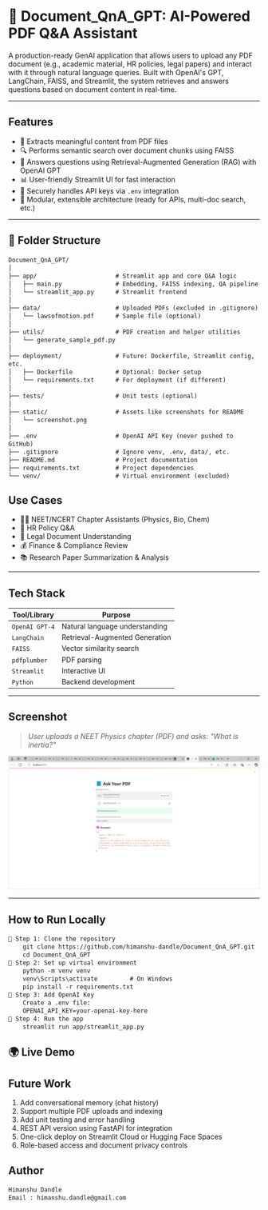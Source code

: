  
# 📘 Document_QnA_GPT: AI-Powered PDF Q&A Assistant

A production-ready GenAI application that allows users to upload any PDF document (e.g., academic material, HR policies, legal papers) and interact with it through natural language queries. Built with OpenAI's GPT, LangChain, FAISS, and Streamlit, the system retrieves and answers questions based on document content in real-time.


---

## Features

- 🧾 Extracts meaningful content from PDF files
- 🔍 Performs semantic search over document chunks using FAISS
- 🤖 Answers questions using Retrieval-Augmented Generation (RAG) with OpenAI GPT
- 📊 User-friendly Streamlit UI for fast interaction
- 🔐 Securely handles API keys via `.env` integration
- 🧩 Modular, extensible architecture (ready for APIs, multi-doc search, etc.)


---

## 📁 Folder Structure

	Document_QnA_GPT/
	│
	├── app/                      # Streamlit app and core Q&A logic
	│   ├── main.py               # Embedding, FAISS indexing, QA pipeline
	│   └── streamlit_app.py      # Streamlit frontend
	│
	├── data/                     # Uploaded PDFs (excluded in .gitignore)
	│   └── lawsofmotion.pdf      # Sample file (optional)
	│
	├── utils/                    # PDF creation and helper utilities
	│   └── generate_sample_pdf.py
	│
	├── deployment/               # Future: Dockerfile, Streamlit config, etc.
	│   ├── Dockerfile            # Optional: Docker setup
	│   └── requirements.txt      # For deployment (if different)
	│
	├── tests/                    # Unit tests (optional)
	│
	├── static/                   # Assets like screenshots for README
	│   └── screenshot.png
	│
	├── .env                      # OpenAI API Key (never pushed to GitHub)
	├── .gitignore                # Ignore venv, .env, data/, etc.
	├── README.md                 # Project documentation
	├── requirements.txt          # Project dependencies
	└── venv/                     # Virtual environment (excluded)


## Use Cases

- 👨‍🎓 NEET/NCERT Chapter Assistants (Physics, Bio, Chem)
- 🏢 HR Policy Q&A
- 📑 Legal Document Understanding
- 💰 Finance & Compliance Review
- 📚 Research Paper Summarization & Analysis

---

## Tech Stack

| Tool/Library      | Purpose                         |
|-------------------|----------------------------------|
| `OpenAI GPT-4`    | Natural language understanding  |
| `LangChain`       | Retrieval-Augmented Generation  |
| `FAISS`           | Vector similarity search        |
| `pdfplumber`      | PDF parsing                     |
| `Streamlit`       | Interactive UI                  |
| `Python`          | Backend development             |

---

## Screenshot

> _User uploads a NEET Physics chapter (PDF) and asks: "What is inertia?"_

![PDF Q&A Screenshot](static/screenshot.png)

---

##  How to Run Locally

	🔹 Step 1: Clone the repository
		git clone https://github.com/himanshu-dandle/Document_QnA_GPT.git
		cd Document_QnA_GPT
	🔹 Step 2: Set up virtual environment
		python -m venv venv
		venv\Scripts\activate         # On Windows
		pip install -r requirements.txt
	🔹 Step 3: Add OpenAI Key
		Create a .env file:
		OPENAI_API_KEY=your-openai-key-here	
	🔹 Step 4: Run the app
		streamlit run app/streamlit_app.py

## 🌍 Live Demo

## Future Work
 1. Add conversational memory (chat history)
 2. Support multiple PDF uploads and indexing
 3. Add unit testing and error handling
 4. REST API version using FastAPI for integration
 5. One-click deploy on Streamlit Cloud or Hugging Face Spaces
 6.  Role-based access and document privacy controls

##  Author
	Himanshu Dandle
	Email : himanshu.dandle@gmail.com


